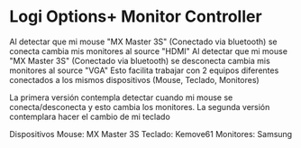 # Logi Options+ Monitor Controller 

Al detectar que mi mouse "MX Master 3S" (Conectado via bluetooth) se conecta cambia mis monitores al source "HDMI"
Al detectar que mi mouse "MX Master 3S" (Conectado via bluetooth) se desconecta cambia mis monitores al source "VGA"
Esto facilita trabajar con 2 equipos diferentes conectados a los mismos dispositivos (Mouse, Teclado, Monitores)

La primera versión contempla detectar cuando mi mouse se conecta/desconecta y esto cambia los monitores.
La segunda versión contemplara hacer el cambio de mi teclado

Dispositivos
Mouse: MX Master 3S
Teclado: Kemove61
Monitores: Samsung